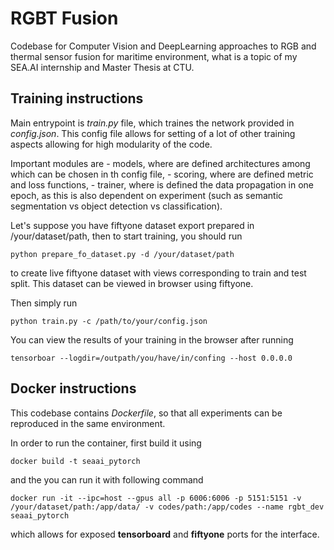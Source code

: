 # RGBT Fusion

Codebase for Computer Vision and DeepLearning approaches to RGB and thermal sensor fusion for maritime environment, what is a topic of my SEA.AI internship and Master Thesis at CTU.

## Training instructions 
Main entrypoint is _train.py_ file, which traines the network provided in _config.json_. This config file allows for setting of a lot of other training aspects allowing for high modularity of the code. 

Important modules are 
    - models, where are defined architectures among which can be chosen in th config file,
    - scoring, where are defined metric and loss functions,
    - trainer, where is defined the data propagation in one epoch, as this is also dependent on experiment (such as semantic segmentation vs object detection vs classification).

Let's suppose you have fiftyone dataset export prepared in /your/dataset/path, then to start training, you should run

    python prepare_fo_dataset.py -d /your/dataset/path 

to create live fiftyone dataset with views corresponding to train and test split. This dataset can be viewed in browser using fiftyone.

Then  simply run

    python train.py -c /path/to/your/config.json

You can view the results of your training in the browser after running

    tensorboar --logdir=/outpath/you/have/in/confing --host 0.0.0.0



## Docker instructions
This codebase contains _Dockerfile_, so that all experiments can be reproduced in the same environment. 

In order to run the container, first build it using

    docker build -t seaai_pytorch

and the you can run it with following command

    docker run -it --ipc=host --gpus all -p 6006:6006 -p 5151:5151 -v /your/dataset/path:/app/data/ -v codes/path:/app/codes --name rgbt_dev seaai_pytorch 
    
which allows for exposed __tensorboard__ and __fiftyone__ ports for the interface. 